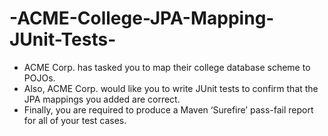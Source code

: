 # -ACME-College-JPA-Mapping-JUnit-Tests-

- ACME Corp. has tasked you to map their college database scheme to POJOs.
- Also, ACME Corp. would like you to write JUnit tests to confirm that the JPA mappings you added are correct.
- Finally, you are required to produce a Maven ‘Surefire’ pass-fail report for all of your test cases.

  
